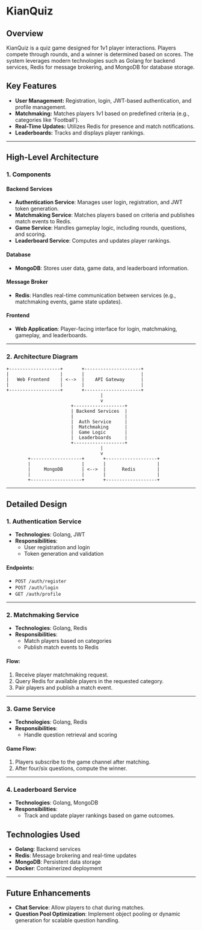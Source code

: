 # KianQuiz

## Overview

KianQuiz is a quiz game designed for 1v1 player interactions. Players compete through rounds, and a winner is determined based on scores. The system leverages modern technologies such as Golang for backend services, Redis for message brokering, and MongoDB for database storage.

## Key Features

- **User Management:** Registration, login, JWT-based authentication, and profile management.
- **Matchmaking:** Matches players 1v1 based on predefined criteria (e.g., categories like 'Football').
- **Real-Time Updates:** Utilizes Redis for presence and match notifications.
- **Leaderboards:** Tracks and displays player rankings.

---

## High-Level Architecture

### 1. **Components**

#### Backend Services

- **Authentication Service**: Manages user login, registration, and JWT token generation.
- **Matchmaking Service**: Matches players based on criteria and publishes match events to Redis.
- **Game Service**: Handles gameplay logic, including rounds, questions, and scoring.
- **Leaderboard Service**: Computes and updates player rankings.

#### Database

- **MongoDB**: Stores user data, game data, and leaderboard information.

#### Message Broker

- **Redis**: Handles real-time communication between services (e.g., matchmaking events, game state updates).

#### Frontend

- **Web Application**: Player-facing interface for login, matchmaking, gameplay, and leaderboards.

---

### 2. **Architecture Diagram**

```plaintext
+-------------------+       +---------------------+
|                   |       |                     |
|   Web Frontend    | <-->  |    API Gateway      |
|                   |       |                     |
+-------------------+       +---------------------+
                                   |
                                   v
                        +-------------------+
                        | Backend Services  |
                        |                   |
                        |  Auth Service     |
                        |  Matchmaking      |
                        |  Game Logic       |
                        |  Leaderboards     |
                        +-------------------+
                                   |
                                   v
        +-------------------+       +-------------------+
        |                   |       |                   |
        |     MongoDB       | <-->  |      Redis        |
        |                   |       |                   |
        +-------------------+       +-------------------+
```

---

## Detailed Design

### 1. **Authentication Service**

- **Technologies**: Golang, JWT
- **Responsibilities**:
  - User registration and login
  - Token generation and validation

#### Endpoints:

- `POST /auth/register`
- `POST /auth/login`
- `GET /auth/profile`

---

### 2. **Matchmaking Service**

- **Technologies**: Golang, Redis
- **Responsibilities**:
  - Match players based on categories
  - Publish match events to Redis

#### Flow:

1. Receive player matchmaking request.
2. Query Redis for available players in the requested category.
3. Pair players and publish a match event.

---

### 3. **Game Service**

- **Technologies**: Golang, Redis
- **Responsibilities**:
  - Handle question retrieval and scoring

#### Game Flow:

1. Players subscribe to the game channel after matching.
2. After four/six questions, compute the winner.

---

### 4. **Leaderboard Service**

- **Technologies**: Golang, MongoDB
- **Responsibilities**:
  - Track and update player rankings based on game outcomes.

## Technologies Used

- **Golang**: Backend services
- **Redis**: Message brokering and real-time updates
- **MongoDB**: Persistent data storage
- **Docker**: Containerized deployment

---

## Future Enhancements

- **Chat Service**: Allow players to chat during matches.
- **Question Pool Optimization**: Implement object pooling or dynamic generation for scalable question handling.
